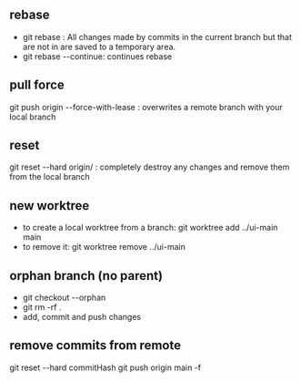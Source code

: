## rebase
- git rebase <branch>: All changes made by commits in the current branch but that are not in <upstream> are saved to a temporary area.
- git rebase --continue: continues rebase

## pull force
  
git push origin <branch> --force-with-lease : overwrites a remote branch with your local branch
  
## reset
  
git reset --hard origin/<branch> : completely destroy any changes and remove them from the local branch   
  
  
## new worktree
  
- to create a local worktree from a branch: git worktree add ../ui-main main
- to remove it: git worktree remove ../ui-main

## orphan branch (no parent)
  - git checkout --orphan <branch>
  - git rm -rf .
  - add, commit and push changes

## remove commits from remote

git reset --hard commitHash
git push origin main -f
